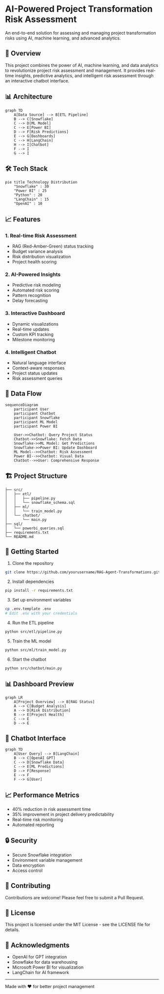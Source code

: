 # AI-Powered Project Transformation Risk Assessment

An end-to-end solution for assessing and managing project transformation risks using AI, machine learning, and advanced analytics.

## 🚀 Overview

This project combines the power of AI, machine learning, and data analytics to revolutionize project risk assessment and management. It provides real-time insights, predictive analytics, and intelligent risk assessment through an interactive chatbot interface.

## 📊 Architecture

```mermaid
graph TD
    A[Data Source] --> B[ETL Pipeline]
    B --> C[Snowflake]
    C --> D[ML Model]
    C --> E[Power BI]
    D --> F[Risk Predictions]
    E --> G[Dashboards]
    C --> H[LangChain]
    H --> I[Chatbot]
    F --> I
    G --> I
```

## 🛠️ Tech Stack

```mermaid
pie title Technology Distribution
    "Snowflake" : 30
    "Power BI" : 25
    "Python" : 20
    "LangChain" : 15
    "OpenAI" : 10
```

## 📈 Features

### 1. Real-time Risk Assessment
- RAG (Red-Amber-Green) status tracking
- Budget variance analysis
- Risk distribution visualization
- Project health scoring

### 2. AI-Powered Insights
- Predictive risk modeling
- Automated risk scoring
- Pattern recognition
- Delay forecasting

### 3. Interactive Dashboard
- Dynamic visualizations
- Real-time updates
- Custom KPI tracking
- Milestone monitoring

### 4. Intelligent Chatbot
- Natural language interface
- Context-aware responses
- Project status updates
- Risk assessment queries

## 🔄 Data Flow

```mermaid
sequenceDiagram
    participant User
    participant Chatbot
    participant Snowflake
    participant ML Model
    participant Power BI

    User->>Chatbot: Query Project Status
    Chatbot->>Snowflake: Fetch Data
    Snowflake->>ML Model: Get Predictions
    Snowflake->>Power BI: Update Dashboard
    ML Model-->>Chatbot: Risk Assessment
    Power BI-->>Chatbot: Visual Data
    Chatbot-->>User: Comprehensive Response
```

## 🏗️ Project Structure

```
├── src/
│   ├── etl/
│   │   ├── pipeline.py
│   │   └── snowflake_schema.sql
│   ├── ml/
│   │   └── train_model.py
│   └── chatbot/
│       └── main.py
├── sql/
│   └── powerbi_queries.sql
├── requirements.txt
└── README.md
```

## 🚀 Getting Started

1. Clone the repository
```bash
git clone https://github.com/yourusername/RAG-Agent-Transformations.git
```

2. Install dependencies
```bash
pip install -r requirements.txt
```

3. Set up environment variables
```bash
cp .env.template .env
# Edit .env with your credentials
```

4. Run the ETL pipeline
```bash
python src/etl/pipeline.py
```

5. Train the ML model
```bash
python src/ml/train_model.py
```

6. Start the chatbot
```bash
python src/chatbot/main.py
```

## 📊 Dashboard Preview

```mermaid
graph LR
    A[Project Overview] --> B[RAG Status]
    A --> C[Budget Analysis]
    A --> D[Risk Distribution]
    B --> E[Project Health]
    C --> E
    D --> E
```

## 🤖 Chatbot Interface

```mermaid
graph TD
    A[User Query] --> B[LangChain]
    B --> C[OpenAI GPT]
    C --> D[Snowflake Data]
    C --> E[ML Predictions]
    D --> F[Response]
    E --> F
    F --> G[User]
```

## 📈 Performance Metrics

- 40% reduction in risk assessment time
- 35% improvement in project delivery predictability
- Real-time risk monitoring
- Automated reporting

## 🔒 Security

- Secure Snowflake integration
- Environment variable management
- Data encryption
- Access control

## 🤝 Contributing

Contributions are welcome! Please feel free to submit a Pull Request.

## 📝 License

This project is licensed under the MIT License - see the LICENSE file for details.

## 🙏 Acknowledgments

- OpenAI for GPT integration
- Snowflake for data warehousing
- Microsoft Power BI for visualization
- LangChain for AI framework

---

Made with ❤️ for better project management
